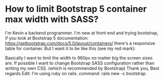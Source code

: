 
# How to limit Bootstrap 5 container max width with SASS?

I'm Kevin a backend programmer.
I'm new at front end and trying bootstrap,
if you look at Bootstrap 5 documentation:
https://getbootstrap.com/docs/5.0/layout/containers/
there's a responsive table for container.
But I want it to be like this (see my red mark):

Basically I want to limit the width to 960px no matter big the screen sizes are.
If possible I want to change Bootstrap SASS configuration rather than writing my own CSS. (which is recommended by Bootstrap)
Thank you,
Best regards
Edit: I'm using ruby on rails. command: rails new -c bootstrap

        